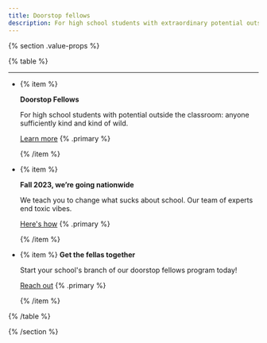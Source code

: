 ```yaml
---
title: Doorstop fellows
description: For high school students with extraordinary potential outside the classroom.
---
```


{% section .value-props %}

{% table %}

---

- 
  {% item %}

    **Doorstop Fellows**

    For high school students with potential outside the classroom: anyone sufficiently kind and kind of wild.

    [Learn more](https://doorstopfellows.org) {% .primary %}

  {% /item %}

- 
  {% item %}

    **Fall 2023, we’re going nationwide**

    We teach you to change what sucks about school. Our team of experts end toxic vibes.

    [Here's how](/doorstops/shift) {% .primary %}

  {% /item %}

  

- 
  {% item %}
    **Get the fellas together**

    Start your school's branch of our doorstop fellows program today!

    [Reach out](mailto:ben@onefact.org) {% .primary %}

  {% /item %}

{% /table %}

{% /section %}
